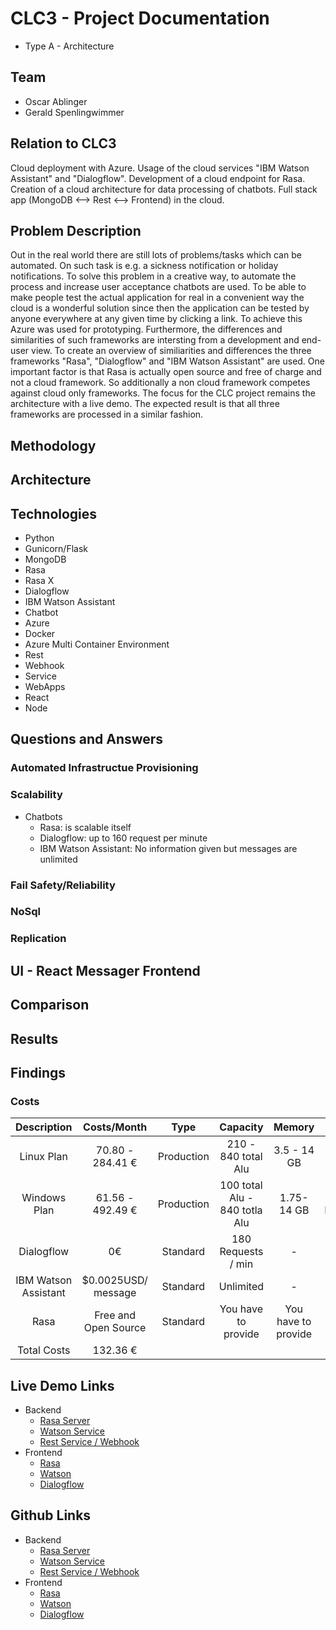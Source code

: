 # CLC3 - Project Documentation
- Type A - Architecture
## Team
- Oscar Ablinger
- Gerald Spenlingwimmer

## Relation to CLC3
Cloud deployment with Azure.
Usage of the cloud services "IBM Watson Assistant" and "Dialogflow".
Development of a cloud endpoint for Rasa.
Creation of a cloud architecture for data processing of chatbots.
Full stack app (MongoDB <--> Rest <--> Frontend) in the cloud. 

## Problem Description
Out in the real world there are still lots of problems/tasks which can be automated.
On such task is e.g. a sickness notification or holiday notifications. To solve this problem in a creative way, to automate the process and increase user acceptance chatbots are used. 
To be able to make people test the actual application for real in a convenient way the cloud is a wonderful solution since then the application can be tested by anyone everywhere at any given time by clicking a link. To achieve this Azure was used for prototyping. Furthermore, the differences and similarities of such frameworks are intersting from a development and end-user view. To create an overview of similiarities and differences the three frameworks "Rasa", "Dialogflow" and "IBM Watson Assistant" are used. One important factor is that Rasa is actually open source and free of charge and not a cloud framework. So additionally a non cloud framework competes against cloud only frameworks. The focus for the CLC project remains the architecture with a live demo. The expected result is that all three frameworks are processed in a similar fashion.

## Methodology


## Architecture


## Technologies
- Python
- Gunicorn/Flask
- MongoDB
- Rasa
- Rasa X
- Dialogflow
- IBM Watson Assistant
- Chatbot
- Azure
- Docker
- Azure Multi Container Environment
- Rest
- Webhook
- Service
- WebApps
- React
- Node

## Questions and Answers
### Automated Infrastructue Provisioning

### Scalability
- Chatbots
  - Rasa: is scalable itself
  - Dialogflow: up to 160 request per minute
  - IBM Watson Assistant: No information given but messages are unlimited 

### Fail Safety/Reliability

### NoSql

### Replication

## UI - React Messager Frontend

## Comparison

## Results

## Findings

### Costs
| Description   |      Costs/Month | Type | Capacity | Memory | Used For |
|:-------------:| :-------------: | :-------------: | :-------------: | :-------------: | :-------------: |
| Linux Plan | 70.80 - 284.41 €  | Production | 210 - 840 total Alu  | 3.5 - 14 GB | All Servers |
| Windows Plan | 61.56 - 492.49 €   | Production | 100 total Alu - 840 totla Alu | 1.75-14 GB | React Frontends
| Dialogflow | 0€ | Standard | 180 Requests / min | - | Chatbot |
| IBM Watson Assistant | $0.0025USD/ message | Standard | Unlimited | - | Chatbot |
| Rasa | Free and Open Source | Standard | You have to provide | You have to provide | Chatbot |
| Total Costs | 132.36 €


## Live Demo Links
- Backend
  - [Rasa Server](https://3-banken-it-nlp-server.azurewebsites.net/)
  - [Watson Service](https://3-banken-it-watson-server.azurewebsites.net/)
  - [Rest Service / Webhook](https://3-banken-it-webhook.azurewebsites.net/)
- Frontend
  - [Rasa](https://3-banken-it-chatbot.azurewebsites.net/)
  - [Watson](https://3-banken-it-chatbot-watson.azurewebsites.net/)
  - [Dialogflow](https://3bitdialogflow.azurewebsites.net/)

## Github Links
- Backend
  - [Rasa Server](https://github.com/classProgrammer/horus)
  - [Watson Service](https://github.com/classProgrammer/horus_watson_server)
  - [Rest Service / Webhook](https://github.com/classProgrammer/horus_resteasy)
- Frontend 
  - [Rasa](https://github.com/classProgrammer/horus_frontend)
  - [Watson](https://github.com/classProgrammer/horus_watson_frontend)
  - [Dialogflow](https://github.com/classProgrammer/horus_dialogflow)